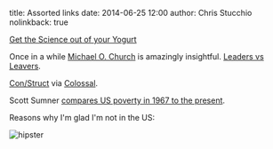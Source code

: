 title: Assorted links
date: 2014-06-25 12:00
author: Chris Stucchio
nolinkback: true





[Get the Science out of your Yogurt](http://pipeline.corante.com/archives/2014/06/05/get_the_science_out_of_your_yogurt.php?utm_source=stucchio)

Once in a while [Michael O. Church](https://news.ycombinator.com/item?id=7853434) is amazingly insightful. [Leaders vs Leavers](https://news.ycombinator.com/item?id=7853434).

[Con/Struct](http://www.justinplunkett.com/construct?utm_source=stucchio) via [Colossal](http://www.thisiscolossal.com/2014/06/construct-the-fictional-urban-architecture-of-justin-plunkett/?utm_source=stucchio).

Scott Sumner [compares US poverty in 1967 to the present](http://www.themoneyillusion.com/?p=26908&utm_source=feedburner&utm_source=stucchio).

Reasons why I'm glad I'm not in the US:

![hipster](http://i.imgur.com/Cp0cqf7.jpg)


